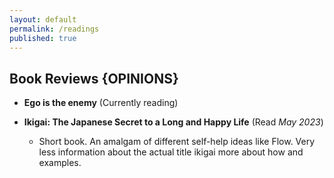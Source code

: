 ```yaml
---
layout: default
permalink: /readings
published: true
---
```


## Book Reviews \{OPINIONS\}
- **Ego is the enemy** (Currently reading)

- **Ikigai: The Japanese Secret to a Long and Happy Life** (Read *May 2023*)
  - Short book. An amalgam of different self-help ideas like Flow. Very less information about the actual title ikigai more about how and examples. 
